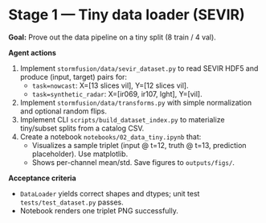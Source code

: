 # Stage 1 — Tiny data loader (SEVIR)


**Goal:** Prove out the data pipeline on a tiny split (8 train / 4 val).

**Agent actions**
1. Implement `stormfusion/data/sevir_dataset.py` to read SEVIR HDF5 and produce (input, target) pairs for:
   - `task=nowcast`: X=[13 slices vil], Y=[12 slices vil].
   - `task=synthetic_radar`: X=[ir069, ir107, lght], Y=[vil].
2. Implement `stormfusion/data/transforms.py` with simple normalization and optional random flips.
3. Implement CLI `scripts/build_dataset_index.py` to materialize tiny/subset splits from a catalog CSV.
4. Create a notebook `notebooks/02_data_tiny.ipynb` that:
   - Visualizes a sample triplet (input @ t=12, truth @ t=13, prediction placeholder). Use matplotlib.
   - Shows per-channel mean/std. Save figures to `outputs/figs/`.

**Acceptance criteria**
- `DataLoader` yields correct shapes and dtypes; unit test `tests/test_dataset.py` passes.
- Notebook renders one triplet PNG successfully.
